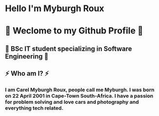 <h1 align="left">Hello I'm Myburgh Roux</h1>


# :wave: Weclome to my Github Profile :wave:
## :notebook: BSc IT student specializing in Software Engineering :notebook:

##  :zap: Who am I? :zap:
### I am Carel Myburgh Roux, people call me Myburgh. I was born on 22 April 2001 in Cape-Town South-Africa. I have a passion for problem solving and love cars and photography and everything tech related.


<!--
**MyburghRoux/MyburghRoux** is a ✨ _special_ ✨ repository because its `README.md` (this file) appears on your GitHub profile.

Here are some ideas to get you started:

- 🔭 I’m currently working on ...
- 🌱 I’m currently learning ...
- 👯 I’m looking to collaborate on ...
- 🤔 I’m looking for help with ...
- 💬 Ask me about ...
- 📫 How to reach me: ...
- 😄 Pronouns: ...
- ⚡ Fun fact: ...
-->
